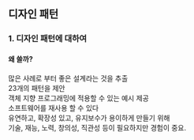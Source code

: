 ## 디자인 패턴
### 1. 디자인 패턴에 대하여
#### 왜 쓸까?
많은 사례로 부터 좋은 설계라는 것을 추출  
23개의 패턴을 제안  
객체 지향 프로그래밍에 적용할 수 있는 예시 제공  
소프트웨어를 재사용 할 수 있다  
유연하고, 확장성 있고, 유지보수가 용이하게 만들기 위해  
기술, 재능, 노력, 창의성, 직관성 등이 필요하지만 경험이 중요.

